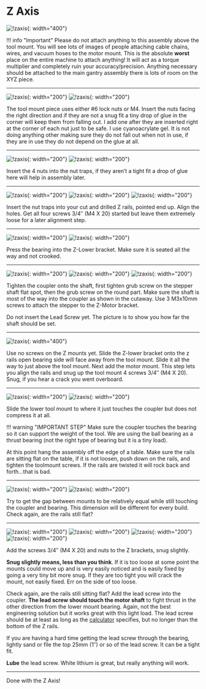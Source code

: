 # Z Axis

![!zaxis](https://www.v1engineering.com/wp-content/uploads/2018/10/IMG_20181029_133304.jpg){: width="400"}

!!! info "Important"
    Please do not attach anything to this assembly above the tool mount.  You will see lots of
    images of people attaching cable chains, wires, and vacuum hoses to the motor mount. This is the
    absolute **worst** place on the entire machine to attach anything! It will act as a torque
    multiplier and completely ruin your accuracy/precision. Anything necessary should be attached to
    the main gantry assembly there is lots of room on the XYZ piece.

---

![!zaxis](https://www.v1engineering.com/wp-content/uploads/2018/10/IMG_20181029_1235462.jpg){: width="200"}
![!zaxis](https://www.v1engineering.com/wp-content/uploads/2018/10/IMG_20181029_1238532.jpg){: width="200"}

The tool mount piece uses either #6 lock nuts or M4. Insert the nuts facing the right direction and
if they are not a snug fit a tiny drop of glue in the corner will keep them from falling out. I add
one after they are inserted right at the corner of each nut just to be safe. I use cyanoacrylate
gel. It is not doing anything other making sure they do not fall out when not in use, if they are in
use they do not depend on the glue at all.

---

![!zaxis](https://www.v1engineering.com/wp-content/uploads/2018/10/IMG_20181029_1219562.jpg){: width="200"}
![!zaxis](https://www.v1engineering.com/wp-content/uploads/2018/10/IMG_20181029_1225043.jpg){: width="200"}

Insert the 4 nuts into the nut traps, if they aren’t a tight fit a drop of glue here will help in
assembly later.

---

![!zaxis](https://www.v1engineering.com/wp-content/uploads/2018/10/IMG_20181029_124132.jpg){: width="200"}
![!zaxis](https://www.v1engineering.com/wp-content/uploads/2018/10/IMG_20181029_1243072.jpg){: width="200"}
![!zaxis](https://www.v1engineering.com/wp-content/uploads/2018/10/IMG_20181029_124713.jpg){: width="200"}

Insert the nut traps into your cut and drilled Z rails, pointed end up. Align the holes. Get all
four screws 3/4″ (M4 X 20) started but leave them extremely loose for a later alignment step.

---

![!zaxis](https://www.v1engineering.com/wp-content/uploads/2018/10/IMG_20181029_1248182.jpg){: width="200"}
![!zaxis](https://www.v1engineering.com/wp-content/uploads/2018/10/IMG_20181029_124903.jpg){: width="200"}

Press the bearing into the Z-Lower bracket. Make sure it is seated all the way and not crooked.

---

![!zaxis](https://www.v1engineering.com/wp-content/uploads/2018/10/IMG_20181029_130244_12.jpg){: width="200"}
![!zaxis](https://www.v1engineering.com/wp-content/uploads/2018/10/IMG_20181029_1308082.jpg){: width="200"}
![!zaxis](https://www.v1engineering.com/wp-content/uploads/2018/07/Coupler-use.jpg){: width="200"}

Tighten the coupler onto the shaft, first tighten grub screw on the stepper shaft flat spot, then
the grub screw on the round part. Make sure the shaft is most of the way into the coupler as shown
in the cutaway. Use 3 M3x10mm screws to attach the stepper to the Z-Motor bracket.

Do not insert the Lead Screw yet. The picture is to show you how far the shaft should be set.

---

![!zaxis](https://www.v1engineering.com/wp-content/uploads/2018/10/IMG_20181029_131152.jpg){: width="400"}

Use no screws on the Z mounts yet. Slide the Z-lower bracket onto the z rails open bearing side will
face away from the tool mount. Slide it all the way to just above the tool mount. Next add the motor
mount. This step lets you align the rails and snug up the tool mount 4 screws 3/4″ (M4 X 20). Snug,
if you hear a crack you went overboard.

---

![!zaxis](https://www.v1engineering.com/wp-content/uploads/2018/10/IMG_20181029_1317492.jpg){: width="200"}
![!zaxis](https://www.v1engineering.com/wp-content/uploads/2018/10/IMG_20181029_1316542.jpg){: width="200"}

Slide the lower tool mount to where it just touches the coupler but does not compress it at all.

!!! warning "IMPORTANT STEP"
    Make sure the coupler touches the bearing so it can support the weight of the tool.
    We are using the ball bearing as a thrust bearing (not the right type of bearing but it is a tiny load).

At this point hang the assembly off the edge of a table. Make sure the rails are sitting flat on the
table, if it is not loosen, push down on the rails, and tighten the toolmount screws. If the rails
are twisted it will rock back and forth…that is bad.

---

![!zaxis](https://www.v1engineering.com/wp-content/uploads/2018/10/IMG_20181029_132153.jpg){: width="200"}
![!zaxis](https://www.v1engineering.com/wp-content/uploads/2018/10/IMG_20181029_1322262.jpg){: width="200"}

Try to get the gap between mounts to be relatively equal while still touching the coupler and
bearing. This dimension will be different for every build. Check again, are the rails still flat?

---

![!zaxis](https://www.v1engineering.com/wp-content/uploads/2018/10/IMG_20181029_131928.jpg){: width="200"}
![!zaxis](https://www.v1engineering.com/wp-content/uploads/2018/10/IMG_20181029_133133.jpg){: width="200"}
![!zaxis](https://www.v1engineering.com/wp-content/uploads/2018/10/IMG_20181029_133316.jpg){: width="200"}
![!zaxis](https://www.v1engineering.com/wp-content/uploads/2018/07/Coupler-use.jpg){: width="200"}

Add the screws 3/4″ (M4 X 20) and nuts to the Z brackets, snug slightly.

**Snug slightly means, less than you think**. If it is too loose at some point the mounts could move up
and is very easily noticed and is easily fixed by going a very tiny bit more snug. If they are too
tight you will crack the mount, not easily fixed. Err on the side of too loose.

Check again, are the rails still sitting flat? Add the lead screw into the coupler. **The lead screw
should touch the motor shaft** to fight thrust in the other direction from the lower mount bearing.
Again, not the best engineering solution but it works great with this light load. The lead screw
should be at least as long as the [calculator](calculator.md) specifies, but no longer than the bottom of the Z
rails.

If you are having a hard time getting the lead screw through the bearing, lightly sand or file the
top 25mm (1″) or so of the lead screw. It can be a tight fit.

**Lube** the lead screw. White lithium is great, but really anything will work.

---

Done with the Z Axis!

